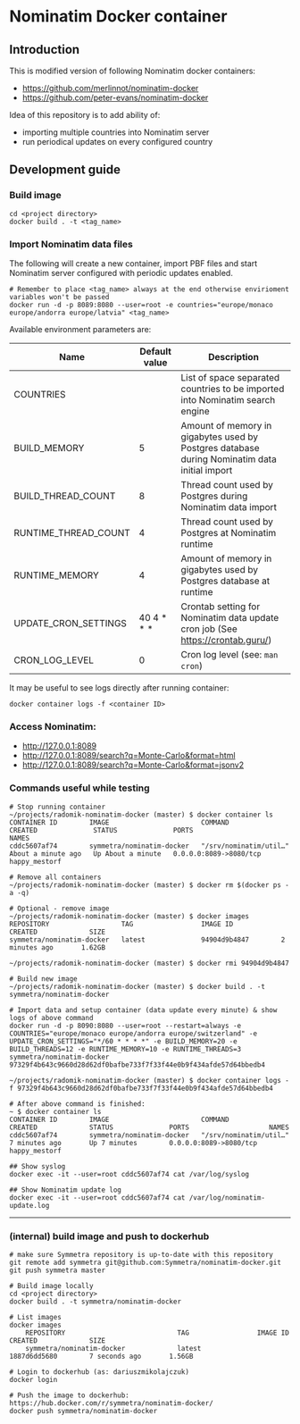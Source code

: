 Nominatim Docker container
==========================

## Introduction

This is modified version of following Nominatim docker containers:

- https://github.com/merlinnot/nominatim-docker
- https://github.com/peter-evans/nominatim-docker

Idea of this repository is to add ability of:
- importing multiple countries into Nominatim server
- run periodical updates on every configured country

## Development guide

### Build image
```shell
cd <project directory>
docker build . -t <tag_name>
```

### Import Nominatim data files

The following will create a new container, import PBF files and start Nominatim server configured with periodic updates enabled.

```shell
# Remember to place <tag_name> always at the end otherwise envirioment variables won't be passed
docker run -d -p 8089:8080 --user=root -e countries="europe/monaco europe/andorra europe/latvia" <tag_name>
```

Available environment parameters are:

|  Name |  Default value | Description |
|---|---|---|
| COUNTRIES | | List of space separated countries to be imported into Nominatim search engine |
| BUILD_MEMORY | 5 | Amount of memory in gigabytes used by Postgres database during Nominatim data initial import |
| BUILD_THREAD_COUNT | 8 | Thread count used by Postgres during Nominatim data import |
| RUNTIME_THREAD_COUNT | 4 | Thread count used by Postgres at Nominatim runtime |
| RUNTIME_MEMORY | 4 | Amount of memory in gigabytes used by Postgres database at runtime |
| UPDATE_CRON_SETTINGS | 40 4 * * * | Crontab setting for Nominatim data update cron job (See https://crontab.guru/) |
| CRON_LOG_LEVEL | 0 | Cron log level (see: `man cron`) |

It may be useful to see logs directly after running container:
```shell
docker container logs -f <container ID>
```

### Access Nominatim:
- http://127.0.0.1:8089
- http://127.0.0.1:8089/search?q=Monte-Carlo&format=html
- http://127.0.0.1:8089/search?q=Monte-Carlo&format=jsonv2

### Commands useful while testing

```shell
# Stop running container
~/projects/radomik-nominatim-docker (master) $ docker container ls
CONTAINER ID        IMAGE                       COMMAND                  CREATED              STATUS              PORTS                    NAMES
cddc5607af74        symmetra/nominatim-docker   "/srv/nominatim/util…"   About a minute ago   Up About a minute   0.0.0.0:8089->8080/tcp   happy_mestorf

# Remove all containers
~/projects/radomik-nominatim-docker (master) $ docker rm $(docker ps -a -q)

# Optional - remove image
~/projects/radomik-nominatim-docker (master) $ docker images
REPOSITORY                  TAG                 IMAGE ID            CREATED             SIZE
symmetra/nominatim-docker   latest              94904d9b4847        2 minutes ago       1.62GB

~/projects/radomik-nominatim-docker (master) $ docker rmi 94904d9b4847

# Build new image
~/projects/radomik-nominatim-docker (master) $ docker build . -t symmetra/nominatim-docker

# Import data and setup container (data update every minute) & show logs of above command
docker run -d -p 8090:8080 --user=root --restart=always -e COUNTRIES="europe/monaco europe/andorra europe/switzerland" -e UPDATE_CRON_SETTINGS="*/60 * * * *" -e BUILD_MEMORY=20 -e BUILD_THREADS=12 -e RUNTIME_MEMORY=10 -e RUNTIME_THREADS=3 symmetra/nominatim-docker
97329f4b643c9660d28d62df0bafbe733f7f33f44e0b9f434afde57d64bbedb4

~/projects/radomik-nominatim-docker (master) $ docker container logs -f 97329f4b643c9660d28d62df0bafbe733f7f33f44e0b9f434afde57d64bbedb4

# After above command is finished:
~ $ docker container ls
CONTAINER ID        IMAGE                       COMMAND                  CREATED             STATUS              PORTS                    NAMES
cddc5607af74        symmetra/nominatim-docker   "/srv/nominatim/util…"   7 minutes ago       Up 7 minutes        0.0.0.0:8089->8080/tcp   happy_mestorf

## Show syslog
docker exec -it --user=root cddc5607af74 cat /var/log/syslog

## Show Nominatim update log
docker exec -it --user=root cddc5607af74 cat /var/log/nominatim-update.log
```

---
### (internal) build image and push to dockerhub

```shell
# make sure Symmetra repository is up-to-date with this repository
git remote add symmetra git@github.com:Symmetra/nominatim-docker.git
git push symmetra master

# Build image locally 
cd <project directory>
docker build . -t symmetra/nominatim-docker

# List images
docker images
	REPOSITORY                            TAG                 IMAGE ID            CREATED             SIZE
	symmetra/nominatim-docker             latest              1887d6dd5680        7 seconds ago       1.56GB

# Login to dockerhub (as: dariuszmikolajczuk)
docker login

# Push the image to dockerhub: https://hub.docker.com/r/symmetra/nominatim-docker/
docker push symmetra/nominatim-docker
```

